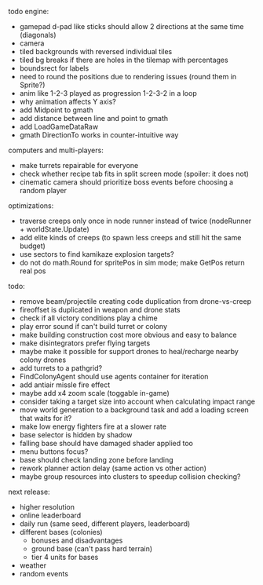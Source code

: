 todo engine:
- gamepad d-pad like sticks should allow 2 directions at the same time (diagonals)
- camera
- tiled backgrounds with reversed individual tiles
- tiled bg breaks if there are holes in the tilemap with percentages
- boundsrect for labels
- need to round the positions due to rendering issues (round them in Sprite?)
- anim like 1-2-3 played as progression 1-2-3-2 in a loop
- why animation affects Y axis?
- add Midpoint to gmath
- add distance between line and point to gmath
- add LoadGameDataRaw
- gmath DirectionTo works in counter-intuitive way

computers and multi-players:
- make turrets repairable for everyone
- check whether recipe tab fits in split screen mode (spoiler: it does not)
- cinematic camera should prioritize boss events before choosing a random player

optimizations:
- traverse creeps only once in node runner instead of twice (nodeRunner + worldState.Update)
- add elite kinds of creeps (to spawn less creeps and still hit the same budget)
- use sectors to find kamikaze explosion targets?
- do not do math.Round for spritePos in sim mode; make GetPos return real pos

todo:
- remove beam/projectile creating code duplication from drone-vs-creep
- fireoffset is duplicated in weapon and drone stats
- check if all victory conditions play a chime
- play error sound if can't build turret or colony
- make building construction cost more obvious and easy to balance
- make disintegrators prefer flying targets
- maybe make it possible for support drones to heal/recharge nearby colony drones
- add turrets to a pathgrid?
- FindColonyAgent should use agents container for iteration
- add antiair missle fire effect
- maybe add x4 zoom scale (toggable in-game)
- consider taking a target size into account when calculating impact range
- move world generation to a background task and add a loading screen that waits for it?
- make low energy fighters fire at a slower rate
- base selector is hidden by shadow
- falling base should have damaged shader applied too
- menu buttons focus?
- base should check landing zone before landing
- rework planner action delay (same action vs other action)
- maybe group resources into clusters to speedup collision checking?

next release:
- higher resolution
- online leaderboard
- daily run (same seed, different players, leaderboard)
- different bases (colonies)
  - bonuses and disadvantages
  - ground base (can't pass hard terrain)
  - tier 4 units for bases
- weather
- random events
